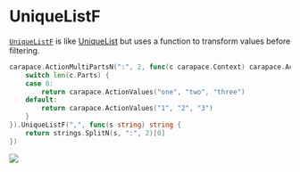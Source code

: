 # UniqueListF

[`UniqueListF`] is like [UniqueList] but uses a function to transform values before filtering.

```go
carapace.ActionMultiPartsN(":", 2, func(c carapace.Context) carapace.Action {
	switch len(c.Parts) {
	case 0:
		return carapace.ActionValues("one", "two", "three")
	default:
		return carapace.ActionValues("1", "2", "3")
	}
}).UniqueListF(",", func(s string) string {
	return strings.SplitN(s, ":", 2)[0]
})
```

![](./uniquelistF.cast)

[UniqueList]:./uniqueList.md
[`UniqueListF`]: https://pkg.go.dev/github.com/carapace-sh/carapace#Action.UniqueListF
